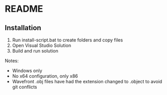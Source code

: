 # README

## Installation

1. Run install-script.bat to create folders and copy files
2. Open Visual Studio Solution
3. Build and run solution

Notes:
- Windows only
- No x64 configuration, only x86
- Wavefront .obj files have had the extension changed to .object to avoid git conflicts